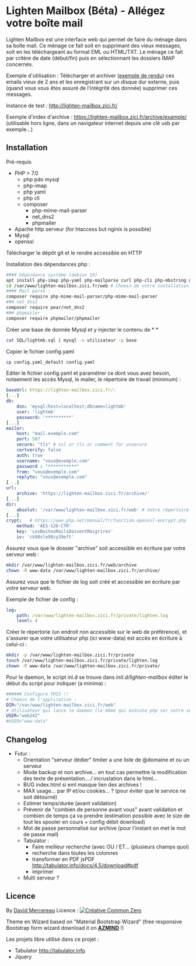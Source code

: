 # Lighten Mailbox (Béta) - Allégez votre boîte mail

Lighten Mailbox est une interface web qui permet de faire du ménage dans sa boîte mail. Ce ménage ce fait  soit en supprimant des vieux messages, soit en les téléchargeant au format EML ou HTML/TXT. Le ménage ce fait par critère de date (début/fin)  puis en sélectionnant les dossiers IMAP concernés.

Exemple d'utilisation : Télécharger et archiver ([exemple de rendu](https://lighten-mailbox.zici.fr/archive/example/)) ces emails vieux de 2 ans et les enregistrant sur un disque dur externe, puis (quand vous vous êtes assuré de l’intégrité des donnée) supprimer ces messages.

Instance de test : http://lighten-mailbox.zici.fr/

Exemple d'index d'archive : https://lighten-mailbox.zici.fr/archive/example/ (utilisable hors ligne, dans un navigateur internet depuis une clé usb par exemple...)

## Installation

Pré-requis

* PHP > 7.0
  * php pdo mysql
  * php-imap
  * php yaml
  * php cli
  * composer
    * php-mime-mail-parser
    * net_dns2
    * phpmailer
* Apache http serveur (for htaccess but nginix is possible)
* Mysql
* openssl

Télécharger le dépôt git et le rendre accessible en HTTP

Installation des dépendances php : 

```bash
#### Dépendance système (debian 10)
apt install php-imap php-yaml php-mailparse curl php-cli php-mbstring git unzip composer
cd /var/www/lighten-mailbox.zici.fr/web # Chemin de votre installation puis
#### Mail parse : 
composer require php-mime-mail-parser/php-mime-mail-parser
### net_dns2
composer require pear/net_dns2
### phpmailer
composer require phpmailer/phpmailer
```

Créer une base de donnée Mysql et y injecter le contenu de  *	*

```bash
cat SQL/lightmb.sql | mysql -u utilisateur -p base
```

Copier le fichier config.yaml

```bash
cp config.yaml_default config.yaml
```

Editer le fichier config.yaml et paramétrer ce dont vous avez besoin, notaement les accès Mysql, le mailer, le répertoire de travail (minimum) :

```yaml
baseUrl: https://lighten-mailbox.zici.fr/:
[...]
db:
    dsn: 'mysql:host=localhost;dbname=lightmb'
    user: 'lightmb'
    password: '**********'
[...]
mailer:
    host: "mail.exemple.com"
    port: 587
    secure: "tls" # ssl or tls or comment for unsecure
    certverify: false
    auth: true
    username: "vous@exemple.com"
    password : "***********"
    from: "vous@exemple.com"
    replyto: "vous@exemple.com"
[...]
url: 
    archive: 'https://lighten-mailbox.zici.fr/archive/'
[...]
dir:
    absolut: '/var/www/lighten-mailbox.zici.fr/web' # Votre répertoire de travail
[...]
crypt:   # https://www.php.net/manual/fr/function.openssl-encrypt.php
    method: 'AES-128-CTR'
    key: 'LesBoitesMailsDoiventMaigrires'
    iv: 'ck98sle98zy39eft'
```

Assurez vous que le dossier "archive" soit accessible en écriture par votre serveur web :

```bash
mkdir /var/www/lighten-mailbox.zici.fr/web/archive
chown -R www-data /var/www/lighten-mailbox.zici.fr/archive/
```

Assurez vous que le fichier de log soit créé et accessible en écriture par votre serveur web.

Exemple de fichier de config : 

```yaml
log:
    path: /var/www/lighten-mailbox.zici.fr/private/lighten.log
    level: 4
```

Créer le répertorie (un endroit non accessible sur le web de préférence), et s'assurer que votre utilisateur php (ici www-data) est accès en écriture à celui-ci :

```bash
mkdir -p /var/www/lighten-mailbox.zici.fr/private
touch /var/www/lighten-mailbox.zici.fr/private/lighten.log
chown -R www-data /var/www/lighten-mailbox.zici.fr/private/
```

Pour le daemon, le script ini.d se trouve dans *init.d/lighten-mailbox* éditer le début du script pour indiquer (a minima) : 

```bash
###### Configure THIS !!
# Chemin de l'application : 
DIR="/var/www/lighten-mailbox.zici.fr/web"
# Utilisateur qui lance le daemon (le même qui exécute php sur votre serveur web, souvent www-data)
USER="web242"
#USER="www-data" 
```

## Changelog

* Futur :
  * Orientation "serveur dédier" limiter a une liste de @domaine et ou un serveur
  * Mode backup et non archive... en tout cas permettre la modification des texte de présentation... / incrustation dans le html...
  * BUG index.html si eml masque lien des archives !
  * MAX usage... par IP et/ou cookies... ? (pour éviter que le service ne soit détourné)
  * Estimer temps/durée  (avant validation)
  * Prévenir de "combien de personne avant vous" avant validation et combien de temps ça va prendre (estimation possible avec le size de tout les spooler en cours + config débit download)
  * Mot de passe personnalisé sur archive (pour l'instant on met le mot de passe mail)
  * Tabulator : 
    * Faire meilleur recherche (avec OU / ET...  (plusieurs champs quoi)
    * recherche dans toutes les colonnes
    * transformer en PDF jsPDF http://tabulator.info/docs/4.5/download#pdf
    * imprimer
  * Multi serveur ?

## Licence 

By [David Mercereau](https://david.mercereau.info)  Licence : [![Créative Common Zero](https://lighten-mailbox.zici.fr/assets/img/CC-Zero-badge.svg)](https://creativecommons.org/publicdomain/zero/1.0/deed.fr) 

Theme en Wizard based on "Material Bootstrap Wizard" (free responsive Bootstrap form wizard download it on <a href="http://azmind.com"><strong>AZMIND</strong></a> !)

Les projets libre utilisé dans ce projet : 

* Tabulator http://tabulator.info
* Jquery